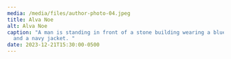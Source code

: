 ```yaml
---
media: /media/files/author-photo-04.jpeg
title: Alva Noe
alt: Alva Noe
caption: "A man is standing in front of a stone building wearing a blue shirt
  and a navy jacket. "
date: 2023-12-21T15:30:00-0500
---
```

